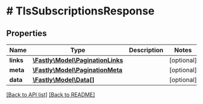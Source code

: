 # # TlsSubscriptionsResponse

## Properties

Name | Type | Description | Notes
------------ | ------------- | ------------- | -------------
**links** | [**\Fastly\Model\PaginationLinks**](PaginationLinks.md) |  | [optional]
**meta** | [**\Fastly\Model\PaginationMeta**](PaginationMeta.md) |  | [optional]
**data** | [**\Fastly\Model\Data[]**](Data.md) |  | [optional]

[[Back to API list]](../../README.md#endpoints) [[Back to README]](../../README.md)
